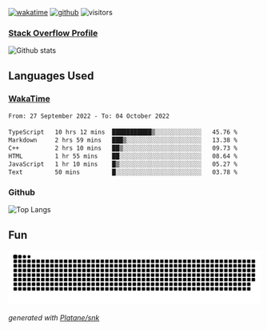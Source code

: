 [![wakatime](https://wakatime.com/badge/user/82c377cd-a54c-404c-b7df-177b313ca539.svg)](https://wakatime.com/@82c377cd-a54c-404c-b7df-177b313ca539)
[![github](https://img.shields.io/github/followers/xinthose?logo=github&style=plastic)](https://github.com/alanhamlett?tab=followers)
![visitors](https://visitor-badge.glitch.me/badge?page_id=xinthose&left_color=green&right_color=red)
### [Stack Overflow Profile](https://stackoverflow.com/users/4056146/xinthose)

![Github stats](https://github-readme-stats.vercel.app/api?username=xinthose&show_icons=true&theme=radical&count_private=true)

## Languages Used

### [WakaTime](https://wakatime.com/)
<!--START_SECTION:waka-->

```text
From: 27 September 2022 - To: 04 October 2022

TypeScript   10 hrs 12 mins  ███████████▒░░░░░░░░░░░░░   45.76 %
Markdown     2 hrs 59 mins   ███▒░░░░░░░░░░░░░░░░░░░░░   13.38 %
C++          2 hrs 10 mins   ██▒░░░░░░░░░░░░░░░░░░░░░░   09.73 %
HTML         1 hr 55 mins    ██░░░░░░░░░░░░░░░░░░░░░░░   08.64 %
JavaScript   1 hr 10 mins    █▒░░░░░░░░░░░░░░░░░░░░░░░   05.27 %
Text         50 mins         █░░░░░░░░░░░░░░░░░░░░░░░░   03.78 %
```

<!--END_SECTION:waka-->

### Github

![Top Langs](https://github-readme-stats.vercel.app/api/top-langs/?username=xinthose)

## Fun
![github contribution grid snake animation](https://raw.githubusercontent.com/xinthose/xinthose/output/github-contribution-grid-snake.svg)

_generated with [Platane/snk](https://github.com/Platane/snk)_
